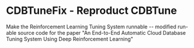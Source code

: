 # CDBTuneFix - Reproduct CDBTune

Make the Reinforcement Learning Tuning System runnable -- modified run-able source code for the paper "An End-to-End Automatic Cloud Database Tuning System Using Deep Reinforcement Learning"
